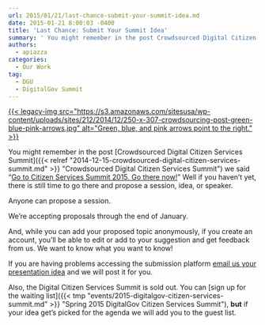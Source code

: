 ```yaml
---
url: 2015/01/21/last-chance-submit-your-summit-idea.md
date: 2015-01-21 8:00:03 -0400
title: 'Last Chance: Submit Your Summit Idea'
summary: ' You might remember in the post Crowdsourced Digital Citizen Services Summit we said &#8220;Go to Citizen Services Summit 2015. Go there now!&#8221; Well if you haven&#8217;t yet, there is still time to go there and propose a session, idea, or speaker. Anyone'
authors:
  - apiazza
categories:
  - Our Work
tag:
  - DGU
  - DigitalGov Summit
---
```


[{{< legacy-img src="https://s3.amazonaws.com/sitesusa/wp-content/uploads/sites/212/2014/12/250-x-307-crowdsourcing-post-green-blue-pink-arrows.jpg" alt="Green, blue, and pink arrows point to the right." >}}](https://s3.amazonaws.com/sitesusa/wp-content/uploads/sites/212/2014/12/250-x-307-crowdsourcing-post-green-blue-pink-arrows.jpg)

You might remember in the post [Crowdsourced Digital Citizen Services Summit]({{< relref "2014-12-15-crowdsourced-digital-citizen-services-summit.md" >}} "Crowdsourced Digital Citizen Services Summit") we said &#8220;[Go to Citizen Services Summit 2015. Go there now!](https://crowdhall.com/h/299/)&#8221; Well if you haven&#8217;t yet, there is still time to go there and propose a session, idea, or speaker.

Anyone can propose a session.

We’re accepting proposals through the end of January.

And, while you can add your proposed topic anonymously, if you create an account, you’ll be able to edit or add to your suggestion and get feedback from us. We want to know what you want to know!

If you are having problems accessing the submission platform <a href="mailto:digitalgov@gsa.gov?subject=Summit+Presentation+Idea" target="_blank">email us your presentation idea</a> and we will post it for you.

Also, the Digital Citizen Services Summit is sold out. You can [sign up for the waiting list]({{< tmp "events/2015-digitalgov-citizen-services-summit.md" >}} "Spring 2015 DigitalGov Citizen Services Summit"), **but** if your idea get&#8217;s picked for the agenda we will add you to the guest list.